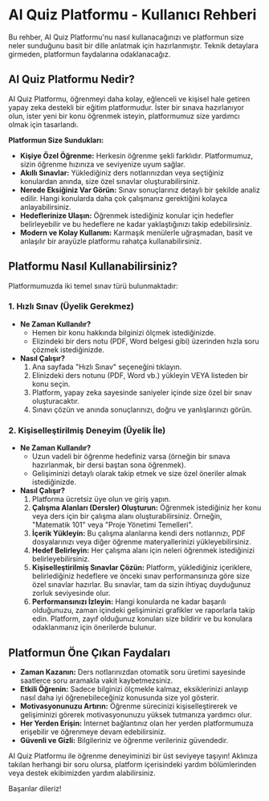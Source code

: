 # AI Quiz Platformu - Kullanıcı Rehberi

Bu rehber, AI Quiz Platformu'nu nasıl kullanacağınızı ve platformun size neler sunduğunu basit bir dille anlatmak için hazırlanmıştır. Teknik detaylara girmeden, platformun faydalarına odaklanacağız.

## AI Quiz Platformu Nedir?

AI Quiz Platformu, öğrenmeyi daha kolay, eğlenceli ve kişisel hale getiren yapay zeka destekli bir eğitim platformudur. İster bir sınava hazırlanıyor olun, ister yeni bir konu öğrenmek isteyin, platformumuz size yardımcı olmak için tasarlandı.

**Platformun Size Sundukları:**

*   **Kişiye Özel Öğrenme:** Herkesin öğrenme şekli farklıdır. Platformumuz, sizin öğrenme hızınıza ve seviyenize uyum sağlar.
*   **Akıllı Sınavlar:** Yüklediğiniz ders notlarınızdan veya seçtiğiniz konulardan anında, size özel sınavlar oluşturabilirsiniz.
*   **Nerede Eksiğiniz Var Görün:** Sınav sonuçlarınız detaylı bir şekilde analiz edilir. Hangi konularda daha çok çalışmanız gerektiğini kolayca anlayabilirsiniz.
*   **Hedeflerinize Ulaşın:** Öğrenmek istediğiniz konular için hedefler belirleyebilir ve bu hedeflere ne kadar yaklaştığınızı takip edebilirsiniz.
*   **Modern ve Kolay Kullanım:** Karmaşık menülerle uğraşmadan, basit ve anlaşılır bir arayüzle platformu rahatça kullanabilirsiniz.

## Platformu Nasıl Kullanabilirsiniz?

Platformumuzda iki temel sınav türü bulunmaktadır:

### 1. Hızlı Sınav (Üyelik Gerekmez)

*   **Ne Zaman Kullanılır?**
    *   Hemen bir konu hakkında bilginizi ölçmek istediğinizde.
    *   Elizindeki bir ders notu (PDF, Word belgesi gibi) üzerinden hızla soru çözmek istediğinizde.
*   **Nasıl Çalışır?**
    1.  Ana sayfada "Hızlı Sınav" seçeneğini tıklayın.
    2.  Elinizdeki ders notunu (PDF, Word vb.) yükleyin VEYA listeden bir konu seçin.
    3.  Platform, yapay zeka sayesinde saniyeler içinde size özel bir sınav oluşturacaktır.
    4.  Sınavı çözün ve anında sonuçlarınızı, doğru ve yanlışlarınızı görün.

### 2. Kişiselleştirilmiş Deneyim (Üyelik İle)

*   **Ne Zaman Kullanılır?**
    *   Uzun vadeli bir öğrenme hedefiniz varsa (örneğin bir sınava hazırlanmak, bir dersi baştan sona öğrenmek).
    *   Gelişiminizi detaylı olarak takip etmek ve size özel öneriler almak istediğinizde.
*   **Nasıl Çalışır?**
    1.  Platforma ücretsiz üye olun ve giriş yapın.
    2.  **Çalışma Alanları (Dersler) Oluşturun:** Öğrenmek istediğiniz her konu veya ders için bir çalışma alanı oluşturabilirsiniz. Örneğin, "Matematik 101" veya "Proje Yönetimi Temelleri".
    3.  **İçerik Yükleyin:** Bu çalışma alanlarına kendi ders notlarınızı, PDF dosyalarınızı veya diğer öğrenme materyallerinizi yükleyebilirsiniz.
    4.  **Hedef Belirleyin:** Her çalışma alanı için neleri öğrenmek istediğinizi belirleyebilirsiniz.
    5.  **Kişiselleştirilmiş Sınavlar Çözün:** Platform, yüklediğiniz içeriklere, belirlediğiniz hedeflere ve önceki sınav performansınıza göre size özel sınavlar hazırlar. Bu sınavlar, tam da sizin ihtiyaç duyduğunuz zorluk seviyesinde olur.
    6.  **Performansınızı İzleyin:** Hangi konularda ne kadar başarılı olduğunuzu, zaman içindeki gelişiminizi grafikler ve raporlarla takip edin. Platform, zayıf olduğunuz konuları size bildirir ve bu konulara odaklanmanız için önerilerde bulunur.

## Platformun Öne Çıkan Faydaları

*   **Zaman Kazanın:** Ders notlarınızdan otomatik soru üretimi sayesinde saatlerce soru aramakla vakit kaybetmezsiniz.
*   **Etkili Öğrenin:** Sadece bilginizi ölçmekle kalmaz, eksiklerinizi anlayıp nasıl daha iyi öğrenebileceğiniz konusunda size yol gösterir.
*   **Motivasyonunuzu Artırın:** Öğrenme sürecinizi kişiselleştirerek ve gelişiminizi görerek motivasyonunuzu yüksek tutmanıza yardımcı olur.
*   **Her Yerden Erişin:** İnternet bağlantınız olan her yerden platformumuza erişebilir ve öğrenmeye devam edebilirsiniz.
*   **Güvenli ve Gizli:** Bilgileriniz ve öğrenme verileriniz güvendedir.

AI Quiz Platformu ile öğrenme deneyiminizi bir üst seviyeye taşıyın! Aklınıza takılan herhangi bir soru olursa, platform içerisindeki yardım bölümlerinden veya destek ekibimizden yardım alabilirsiniz.

Başarılar dileriz!
